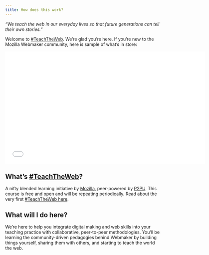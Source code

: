 ```yaml
---
title: How does this work?
---
```


*“We teach the web in our everyday lives so that future generations can tell their own stories.”*

Welcome to [#TeachTheWeb](https://twitter.com/search?q=teachtheweb&src=typd&f=realtime). We’re glad you’re here. If you’re new to the Mozilla Webmaker community, here is sample of what’s in store:

<iframe width="640" height="360" src="//www.youtube.com/embed/u6zEOOl4c7w" frameborder="0" allowfullscreen></iframe>

## What’s [#TeachTheWeb](https://twitter.com/search?q=teachtheweb&src=typd&f=realtime)?

A nifty blended learning initiative by [Mozilla](http://www.mozilla.org/en-US/), peer-powered by [P2PU](https://p2pu.org/en/). This course is free and open and will be repeating periodically. Read about the very first [#TeachTheWeb here](http://hivenyc.org/teachtheweb/).

## What will I do here?

We’re here to help you integrate digital making and web skills into your teaching practice with collaborative, peer-to-peer methodologies. You’ll be learning the community-driven pedagogies behind Webmaker by building things yourself, sharing them with others, and starting to teach the world the web.
